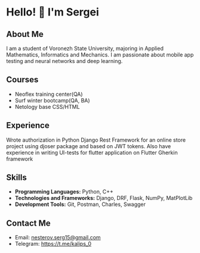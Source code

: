 # Hello! 👋 I'm Sergei

## About Me
I am a student of Voronezh State University, majoring in Applied Mathematics, Informatics and Mechanics. I am passionate about mobile app testing and neural networks and deep learning.

## Courses
- Neoflex training center(QA)
- Surf winter bootcamp(QA, BA)
- Netology base CSS/HTML
  
## Experience
Wrote authorization in Python Django Rest Framework for an online store project using djoser package and based on JWT tokens. Also have experience in writing UI-tests for flutter application on Flutter Gherkin framework

## Skills
- **Programming Languages:** Python, C++
- **Technologies and Frameworks:** Django, DRF, Flask, NumPy, MatPlotLib
- **Development Tools:** Git, Postman, Charles, Swagger

## Contact Me
- Email: nesterov.serg15@gmail.com
- Telegram: https://t.me/kalips_0
